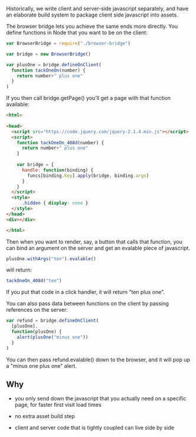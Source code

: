 Historically, we write client and server-side javascript separately, and have an elaborate build system to package client side javascript into assets.

The browser bridge lets you achieve the same ends more directly. You define functions in Node that you want to be on the client:

```javascript
var BrowserBridge = require("./browser-bridge")

var bridge = new BrowserBridge()

var plusOne = bridge.defineOnClient(
  function tackOneOn(number) {
    return number+" plus one"
  }
)
```

If you then call bridge.getPage() you'll get a page with that function available:

```html
<html>
    
<head>
  <script src="https://code.jquery.com/jquery-2.1.4.min.js"></script>
  <script>
    function tackOneOn_408d(number) {
      return number+" plus one"
    }
      
    var bridge = {
      handle: function(binding) {
        funcs[binding.key].apply(bridge, binding.args)
      }
    }
  </script>
  <style>
      .hidden { display: none }
  </style>
</head>
<div></div>

</html>
```

Then when you want to render, say, a button that calls that function, you can bind an argument on the server and get an evalable piece of javascript.

```javascript
plusOne.withArgs("ten").evalable()
```

will return:

```javascript
tackOneOn_408d("ten")
```

If you put that code in a click handler, it will return "ten plus one".

You can also pass data between functions on the client by passing references on the server:

```javascript
var refund = bridge.defineOnClient(
  [plusOne],
  function(plusOne) {
    alert(plusOne("minus one"))
  }
)
```

You can then pass refund.evalable() down to the browser, and it will pop up a "minus one plus one" alert.

## Why

* you only send down the javascript that you actually need on a specific page, for faster first visit load times

* no extra asset build step

* client and server code that is tightly coupled can live side by side
